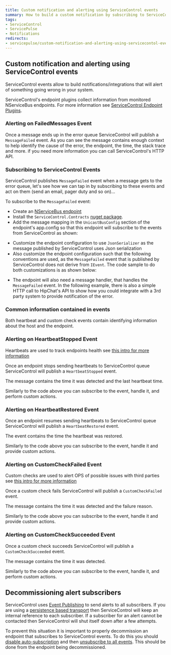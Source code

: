 ```yaml
---
title: Custom notification and alerting using ServiceControl events
summary: How to build a custom notification by subscribing to ServiceControl events
tags:
- ServiceControl
- ServicePulse
- Notifications
redirects:
- servicepulse/custom-notification-and-alerting-using-servicecontol-events
---
```



## Custom notification and alerting using ServiceControl events

ServiceControl events allow to build notifications/integrations that will alert of something going wrong in your system.

ServiceControl's endpoint plugins collect information from monitored NServiceBus endpoints. For more information see [ServiceControl Endpoint Plugins](/servicecontrol/plugins/).


### Alerting on FailedMessages Event

Once a message ends up in the error queue ServiceControl will publish a `MessageFailed` event. As you can see the message contains enough context to help identify the cause of the error, the endpoint, the time, the stack trace and more. if you need more information you can call ServiceControl's HTTP API.


### Subscribing to ServiceControl Events 

ServiceControl publishes `MessageFailed` event when a message gets to the error queue, let's see how we can tap in by subscribing to these events and act on them (send an email, pager duty and so on)...

To subscribe to the `MessageFailed` event:
- Create an [NServiceBus endpoint](/nservicebus/hosting/nservicebus-host/)
- Install the `ServiceControl.Contracts` [nuget package](https://www.nuget.org/packages/ServiceControl.Contracts/).
- Add the message mapping in the `UnicastBusConfig` section of the endpoint's app.config so that this endpoint will subscribe to the events from ServiceControl as shown:

<!-- import ServiceControlEventsXmlConfig -->

- Customize the endpoint configuration to use `JsonSerializer` as the message published by ServiceControl uses Json serialization
- Also customize the endpoint configuration such that the following conventions are used, as the `MessageFailed` event that is published by ServiceControl does not derive from `IEvent`. 
The code sample to do both customizations is as shown below:

<!-- import ServiceControlEventsConfig -->

- The endpoint will also need a message handler, that handles the `MessageFailed` event. In the following example, there is also a simple HTTP call to HipChat's API to show how you could integrate with a 3rd party system to provide notification of the error.

<!-- import MessageFailedHandler -->


### Common information contained in events

Both heartbeat and custom check events contain identifying information about the host and the endpoint.


### Alerting on HeartbeatStopped Event

Heartbeats are used to track endpoints health see [this intro for more information](/servicepulse/intro-endpoints-heartbeats.md#active-vs-inactive-endpoints)

Once an endpoint stops sending heartbeats to ServiceControl queue ServiceControl will publish a `HeartbeatStopped` event. 

The message contains the time it was detected and the last heartbeat time.

Similarly to the code above you can subscribe to the event, handle it, and perform custom actions.


### Alerting on HeartbeatRestored Event

Once an endpoint resumes sending heartbeats to ServiceControl queue ServiceControl will publish a `HeartbeatRestored` event. 

The event contains the time the heartbeat was restored.

Similarly to the code above you can subscribe to the event, handle it and provide custom actions.


### Alerting on CustomCheckFailed Event

Custom checks are used to alert OPS of possible issues with third parties see [this intro for more information](/servicepulse/intro-endpoints-custom-checks.md)

Once a custom check fails ServiceControl will publish a `CustomCheckFailed` event. 

The message contains the time it was detected and the failure reason.

Similarly to the code above you can subscribe to the event, handle it and provide custom actions.


### Alerting on CustomCheckSucceeded Event

Once a custom check succeeds ServiceControl will publish a `CustomCheckSucceeded` event. 

The message contains the time it was detected.

Similarly to the code above you can subscribe to the event, handle it, and perform custom actions.


## Decommissioning alert subscribers

ServiceControl uses [Event Publishing](/nservicebus/messaging/publish-subscribe/) to send alerts to all subscribers. If you are using a [persistence based transport](/nservicebus/messaging/publish-subscribe/#mechanics-persistence-based) then ServiceControl will keep an internal reference to each subscriber. If a subscriber for an alert cannot be contacted then ServiceControl will shut itself down after a few attempts.

To prevent this situation it is important to properly decommission an endpoint that subscribes to ServiceControl events. To do this you should [disable auto-subscription](/nservicebus/messaging/publish-subscribe/controlling-what-is-subscribed#disabling-auto-subscription) and then [unsubscribe to all events](/nservicebus/messaging/publish-subscribe/controlling-what-is-subscribed#how-to-manually-subscribe-to-a-message). This should be done from the endpoint being decommissioned.